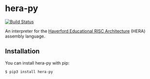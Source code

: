 # hera-py

[![Build Status](https://travis-ci.com/iafisher/hera-py.png)](https://travis-ci.com/iafisher/hera-py)

An interpreter for the [Haverford Educational RISC Architecture](https://www.haverford.edu/computer-science/resources/hera) (HERA) assembly language.

## Installation
You can install hera-py with pip:

```
$ pip3 install hera-py
```
